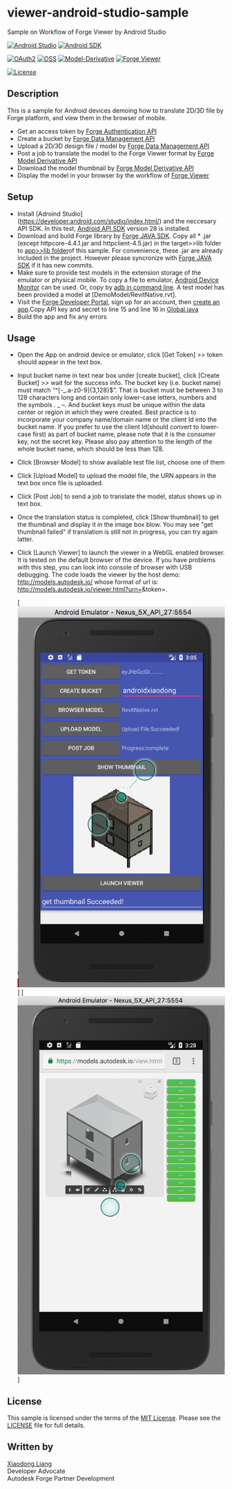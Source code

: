 # viewer-android-studio-sample
Sample on Workflow of Forge Viewer by Android Studio

[![Android Studio](https://img.shields.io/badge/Android%20Studio-3.0.1-green.svg)](https://developer.android.com/studio/index.html/)
[![Android SDK](https://img.shields.io/badge/Android%20SDK-27-red.svg)](https://developer.android.com/sdk/download.html)

[![OAuth2](https://img.shields.io/badge/OAuth2-v1-green.svg)](http://developer.autodesk.com/)
[![OSS](https://img.shields.io/badge/OSS-v2-green.svg)](https://developer.autodesk.com/en/docs/data/v2/)
[![Model-Derivative](https://img.shields.io/badge/Model%20Derivative-v2-green.svg)](http://developer.autodesk.com/)
[![Forge Viewer](https://img.shields.io/badge/Forge%20Viewer-3.3-yellow.svg)](https://developer.autodesk.com/en/docs/viewer/v2/)

[![License](http://img.shields.io/:license-mit-blue.svg)](http://opensource.org/licenses/MIT)


## Description

This is a sample for Android devices demoing how to translate 2D/3D file by Forge platform, and view them in the browser of mobile.

* Get an access token by [Forge Authentication API](https://developer.autodesk.com/en/docs/oauth/v2)
* Create a bucket by [Forge Data Management API](https://developer.autodesk.com/en/docs/data/v2)
* Upload a 2D/3D design file / model by [Forge Data Management API](https://developer.autodesk.com/en/docs/data/v2)
* Post a job to translate the model to the Forge Viewer format by [Forge Model Derivative API](https://developer.autodesk.com/en/docs/model-derivative/v2)
* Download the model thumbnail by [Forge Model Derivative API](https://developer.autodesk.com/en/docs/model-derivative/v2)
* Display the model in your browser by the workflow of [Forge Viewer](https://developer.autodesk.com/en/docs/viewer/v2/)

## Setup

* Install [Adroind Studio] (https://developer.android.com/studio/index.html/) and the neccesary API SDK. In this test, [Android API SDK](https://developer.android.com/sdk/download.html) version 28 is installed. 
* Download and build Forge library by [Forge JAVA SDK](https://github.com/Autodesk-Forge/forge-api-java-client). Copy all *    .jar (except httpcore-4.4.1.jar and httpclient-4.5.jar) in the target>>lib folder to [app>>lib folder](app/libs)of this sample. For convenience, these .jar are already included in the project. However please syncronize with [Forge JAVA SDK](https://github.com/Autodesk-Forge/forge-api-java-client) if it has new commits.
* Make sure to provide test models in the extension storage of the emulator or physical mobile. To copy a file to emulator, [Android Device Monitor](https://developer.android.com/studio/profile/monitor.html) can be used. Or, copy by [adb in command line](https://stackoverflow.com/questions/30434451/how-to-push-files-to-an-emulator-instance-using-android-studio). A test model has been provided a model at [DemoModel/RevitNative.rvt].  
* Visit the [Forge Developer Portal](https://developer.autodesk.com), sign up for an account, then [create an app](https://developer.autodesk.com/myapps/create).Copy API key and secret to line 15 and line 16 in [Global.java](app/src/main/java/com/autodesk/forge/forgeviewer_android_sample/Global.java)
* Build the app and fix any errors

## Usage
* Open the App on android device or emulator, click [Get Token] >> token should appear in the text box.
* Input bucket name in text near box under [create bucket], click [Create Bucket] >> wait for the success info. The bucket key (i.e. bucket name) must match “^[-_.a-z0-9]{3,128}$”. That is bucket must be between 3 to 128 characters long and contain only lower-case letters, numbers and the symbols . _ –.  And bucket keys must be unique within the data center or region in which they were created. Best practice is to incorporate your company name/domain name or the client Id into the bucket name. If you prefer to use the client Id(should convert to lower-case first) as part of bucket name, please note that it is the consumer key, not the secret key.  Please also pay attention to the length of the whole bucket name, which should be less than 128.
* Click [Browser Model] to show available test file list, choose one of them
* Click [Upload Model] to upload the model file, the URN appears in the text box  once file is uploaded.
* Click [Post Job] to send a job to translate the model, status shows up in text box.
* Once the translation status is completed, click [Show thumbnail] to get the thumbnail and display it in the image box blow. You may see "get thumbnail failed" if translation is still not in progress, you can try again latter. 
* Click [Launch Viewer] to launch the viewer in a WebGL enabled browser. It is tested on the default browser of the device. If you have problems with this step, you can look into console of browser with USB debugging. The code loads the viewer by the host demo: http://models.autodesk.io/ whose format of url is: http://models.autodesk.io/viewer.html?urn=<your urn>&token=<your token>.
  
  [![thumbnail](DemoModel/app.png)]
  [![thumbnail](DemoModel/viewer.png)]




## License

This sample is licensed under the terms of the [MIT License](http://opensource.org/licenses/MIT). 
Please see the [LICENSE](LICENSE) file for full details.


## Written by 

[Xiaodong Liang](https://twitter.com/coldwood) <br />
Developer Advocate <br />
Autodesk Forge Partner Development

